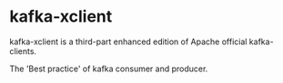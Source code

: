 # kafka-xclient

kafka-xclient is a third-part enhanced edition of Apache official kafka-clients.

The 'Best practice' of kafka consumer and producer. 
